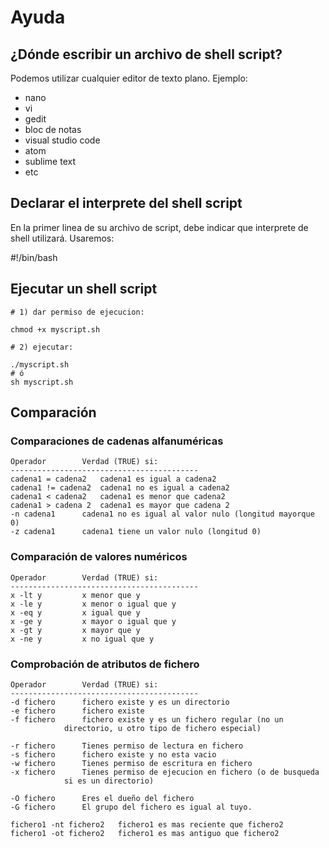 # Ayuda

## ¿Dónde escribir un archivo de shell script?

Podemos utilizar cualquier editor de texto plano. Ejemplo:

- nano
- vi
- gedit
- bloc de notas
- visual studio code
- atom
- sublime text
- etc

## Declarar el interprete del shell script

En la primer linea de su archivo de script, debe indicar que interprete de shell utilizará. Usaremos:

#!/bin/bash

## Ejecutar un shell script

```console
# 1) dar permiso de ejecucion:

chmod +x myscript.sh

# 2) ejecutar:

./myscript.sh
# ó
sh myscript.sh
```

## Comparación

### Comparaciones de cadenas alfanuméricas

```console
Operador		Verdad (TRUE) si:
------------------------------------------
cadena1 = cadena2	cadena1 es igual a cadena2
cadena1 != cadena2	cadena1 no es igual a cadena2
cadena1 < cadena2	cadena1 es menor que cadena2
cadena1 > cadena 2	cadena1 es mayor que cadena 2
-n cadena1		cadena1 no es igual al valor nulo (longitud mayorque 0)
-z cadena1		cadena1 tiene un valor nulo (longitud 0)
```

### Comparación de valores numéricos

```console
Operador		Verdad (TRUE) si:
------------------------------------------
x -lt y			x menor que y
x -le y			x menor o igual que y
x -eq y			x igual que y
x -ge y			x mayor o igual que y
x -gt y			x mayor que y
x -ne y			x no igual que y
```

### Comprobación de atributos de fichero

```console
Operador		Verdad (TRUE) si:
------------------------------------------
-d fichero		fichero existe y es un directorio
-e fichero		fichero existe
-f fichero		fichero existe y es un fichero regular (no un
			directorio, u otro tipo de fichero especial)

-r fichero		Tienes permiso de lectura en fichero
-s fichero		fichero existe y no esta vacio
-w fichero		Tienes permiso de escritura en fichero
-x fichero		Tienes permiso de ejecucion en fichero (o de busqueda
			si es un directorio)

-O fichero		Eres el dueño del fichero
-G fichero		El grupo del fichero es igual al tuyo.

fichero1 -nt fichero2	fichero1 es mas reciente que fichero2
fichero1 -ot fichero2	fichero1 es mas antiguo que fichero2
```
